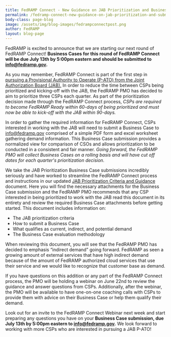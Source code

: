 ```yaml
---
title: FedRAMP Connect - New Guidance on JAB Prioritization and Business Cases due July 13! 
permalink: /fedramp-connect-new-guidance-on-jab-prioritization-and-submitting-a-business-case/
body-class: page-blog
image: /assets/img/blog-images/fedrampconnectpost.png
author: FedRAMP
layout: blog-page
---
```

FedRAMP is excited to announce that we are starting our next round of FedRAMP Connect! **Business Cases for this round of FedRAMP Connect will be due July 13th by 5:00pm eastern and should be submitted to info@fedramp.gov.** 

As you may remember, FedRAMP Connect is part of the first step in <a href="https://www.fedramp.gov/jab-authorization/">pursuing a Provisional Authority to Operate (P-ATO) from the Joint Authorization Board (JAB).</a> In order to reduce the time between CSPs being prioritized and kicking-off with the JAB, the FedRAMP PMO has decided to aim to prioritize three CSPs each quarter. As part of the prioritization decision made through the FedRAMP Connect process, *CSPs are required to become FedRAMP Ready within 60-days of being prioritized and must now be able to kick-off with the JAB within 90-days.*

In order to gather the required information for FedRAMP Connect, CSPs interested in working with the JAB will need to submit a Business Case to info@fedramp.gov comprised of a simple PDF form and excel worksheet gathering demand information. This Business Case submission provides a normalized view for comparison of CSOs and allows prioritization to be conducted in a consistent and fair manner. *Going forward, the FedRAMP PMO will collect Business Cases on a rolling basis and will have cut off dates for each quarter's prioritization decision.*

We take the JAB Prioritization Business Case submissions incredibly seriously and have worked to streamline the FedRAMP Connect process and instructions in our updated <a href="{{site.baseurl}}/assets/resources/documents/CSP_JAB_P-ATO_Prioritization_Criteria_and_Guidance.pdf">JAB Prioritization Criteria and Guidance</a> document. Here you will find the necessary attachments for the Business Case submission and the FedRAMP PMO recommends that any CSP interested in being prioritized to work with the JAB read this document in its entirety and review the required Business Case attachments before getting started. This document includes information on:

* The JAB prioritization criteria 
* How to submit a Business Case 
* What qualifies as current, indirect, and potential demand 
* The Business Case evaluation methodology 

When reviewing this document, you will see that the FedRAMP PMO has decided to emphasis “indirect demand” going forward. FedRAMP as seen a growing amount of external services that have high indirect demand because of the amount of FedRAMP authorized cloud services that use their service and we would like to recognize that customer base as demand. 

If you have questions on this addition or any part of the FedRAMP Connect process, the PMO will be holding a webinar on June 22nd to review the guidance and answer questions from CSPs. Additionally, after the webinar, the PMO will be available to have one-on-one coaching calls with CSPs to provide them with advice on their Business Case or help them qualify their demand. 

Look out for an invite to the FedRAMP Connect Webinar next week and start preparing any questions you have on your **Business Case submission, due July 13th by 5:00pm eastern to info@fedramp.gov.** We look forward to working with more CSPs who are interested in pursuing a JAB P-ATO! 
